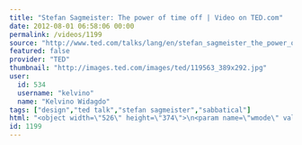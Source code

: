 ```yaml
---
title: "Stefan Sagmeister: The power of time off | Video on TED.com"
date: 2012-08-01 06:58:06 00:00
permalink: /videos/1199
source: "http://www.ted.com/talks/lang/en/stefan_sagmeister_the_power_of_time_off.html"
featured: false
provider: "TED"
thumbnail: "http://images.ted.com/images/ted/119563_389x292.jpg"
user:
  id: 534
  username: "kelvino"
  name: "Kelvino Widagdo"
tags: ["design","ted talk","stefan sagmeister","sabbatical"]
html: "<object width=\"526\" height=\"374\">\n<param name=\"wmode\" value=\"transparent\"><param name=\"movie\" value=\"http://video.ted.com/assets/player/swf/EmbedPlayer.swf\"><param name=\"allowFullScreen\" value=\"true\"><param name=\"allowScriptAccess\" value=\"always\"><param name=\"wmode\" value=\"transparent\"><param name=\"bgColor\" value=\"#ffffff\"><param name=\"flashvars\" value=\"vu=http://video.ted.com/talk/stream/2009G/Blank/StefanSagmeister_2009G-320k.mp4&amp;su=http://images.ted.com/images/ted/tedindex/embed-posters/StefanSagmeister-2009G.embed_thumbnail.jpg&amp;vw=512&amp;vh=288&amp;ap=0&amp;ti=649&amp;lang=en&amp;introDuration=15330&amp;adDuration=4000&amp;postAdDuration=830&amp;adKeys=talk=stefan_sagmeister_the_power_of_time_off;year=2009;theme=what_makes_us_happy;theme=unconventional_explanations;theme=might_you_live_a_great_deal_longer;theme=the_creative_spark;theme=art_unusual;theme=not_business_as_usual;theme=tales_of_invention;event=TEDGlobal+2009;tag=adventure;tag=art;tag=creativity;tag=design;tag=happiness;tag=innovation;tag=work;&amp;preAdTag=tconf.ted/embed;tile=1;sz=512x288;\"><embed src=\"http://video.ted.com/assets/player/swf/EmbedPlayer.swf\" pluginspace=\"http://www.macromedia.com/go/getflashplayer\" type=\"application/x-shockwave-flash\" wmode=\"transparent\" bgcolor=\"#ffffff\" width=\"526\" height=\"374\" allowfullscreen=\"true\" allowscriptaccess=\"always\" flashvars=\"vu=http://video.ted.com/talk/stream/2009G/Blank/StefanSagmeister_2009G-320k.mp4&amp;su=http://images.ted.com/images/ted/tedindex/embed-posters/StefanSagmeister-2009G.embed_thumbnail.jpg&amp;vw=512&amp;vh=288&amp;ap=0&amp;ti=649&amp;lang=en&amp;introDuration=15330&amp;adDuration=4000&amp;postAdDuration=830&amp;adKeys=talk=stefan_sagmeister_the_power_of_time_off;year=2009;theme=what_makes_us_happy;theme=unconventional_explanations;theme=might_you_live_a_great_deal_longer;theme=the_creative_spark;theme=art_unusual;theme=not_business_as_usual;theme=tales_of_invention;event=TEDGlobal+2009;tag=adventure;tag=art;tag=creativity;tag=design;tag=happiness;tag=innovation;tag=work;&amp;preAdTag=tconf.ted/embed;tile=1;sz=512x288;\"></embed></object>"
id: 1199
---
```


